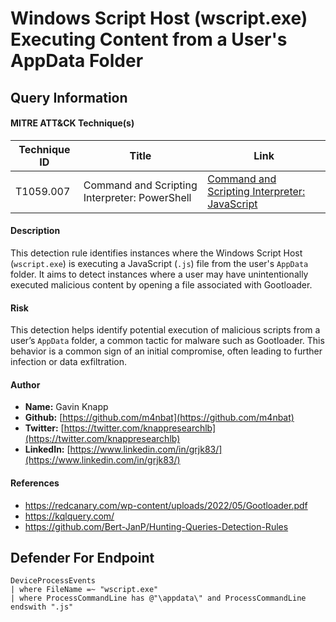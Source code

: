 # Windows Script Host (wscript.exe) Executing Content from a User's AppData Folder

## Query Information

#### MITRE ATT&CK Technique(s)

| Technique ID | Title    | Link    |
| ---  | --- | --- |
| T1059.007 | Command and Scripting Interpreter: PowerShell | [Command and Scripting Interpreter: JavaScript](https://attack.mitre.org/techniques/T1059/007/) |

#### Description
This detection rule identifies instances where the Windows Script Host (`wscript.exe`) is executing a JavaScript (`.js`) file from the user's `AppData` folder. It aims to detect instances where a user may have unintentionally executed malicious content by opening a file associated with Gootloader.

#### Risk
This detection helps identify potential execution of malicious scripts from a user’s `AppData` folder, a common tactic for malware such as Gootloader. This behavior is a common sign of an initial compromise, often leading to further infection or data exfiltration.

#### Author
- **Name:** Gavin Knapp
- **Github:** [https://github.com/m4nbat](https://github.com/m4nbat)
- **Twitter:** [https://twitter.com/knappresearchlb](https://twitter.com/knappresearchlb)
- **LinkedIn:** [https://www.linkedin.com/in/grjk83/](https://www.linkedin.com/in/grjk83/)

#### References
- https://redcanary.com/wp-content/uploads/2022/05/Gootloader.pdf
- https://kqlquery.com/
- https://github.com/Bert-JanP/Hunting-Queries-Detection-Rules

## Defender For Endpoint
```KQL
DeviceProcessEvents
| where FileName =~ "wscript.exe"
| where ProcessCommandLine has @"\appdata\" and ProcessCommandLine endswith ".js"

